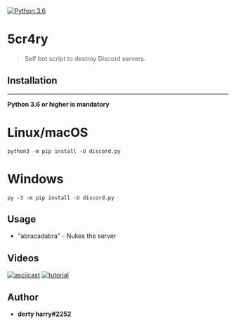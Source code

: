 [![Python 3.6](https://img.shields.io/badge/Python-3.6-blue.svg)](https://www.python.org/download/releases/3.0/)
# 5cr4ry
>Self bot script to destroy Discord servers. 

## Installation
---------------

**Python 3.6 or higher is mandatory**

# Linux/macOS
```
python3 -m pip install -U discord.py
```
# Windows
```
py -3 -m pip install -U discord.py
```

## Usage
* "abracadabra" - Nukes the server

## Videos
[![asciicast](https://asciinema.org/a/hsT0nXPeGcjHthhcbcH3ZNTiQ.svg)](https://asciinema.org/a/hsT0nXPeGcjHthhcbcH3ZNTiQ)
[![tutorial](https://i.imgur.com/XO5UiRO.png)](https://streamable.com/as6lo9)


## Author
* **derty harry#2252**
